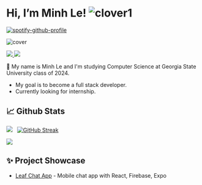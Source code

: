 
# Hi, I’m Minh Le!   ![clover1](https://user-images.githubusercontent.com/114270231/216884849-c5a07151-d8d8-4d8b-bc75-83e991f1ab10.png)
[![spotify-github-profile](https://spotify-github-profile.vercel.app/api/view?uid=31tsszeyy7cbfka7lhcaxpgw3a4u&cover_image=true&theme=novatorem&bar_color=74a7fe&bar_color_cover=false)](https://github.com/kittinan/spotify-github-profile)

![cover](https://user-images.githubusercontent.com/114270231/216883748-74062c95-ef19-46bb-a377-e15df7124c6e.png)


<a href=https://www.linkedin.com/in/minh-le-4aaa3420a/> <img src="https://img.shields.io/badge/-LinkedIn-0e76a8?style=plastic&logo=linkedIn"> </a> <img src="https://komarev.com/ghpvc/?username=minhle28&color=blue">


🍃 My name is Minh Le and I'm studying Computer Science at Georgia State University class of 2024. 
- My goal is to become a full stack developer.
- Currently looking for internship.


## 📈 Github Stats


<img src="https://github-readme-stats.vercel.app/api?username=minhle28&theme=tokyonight&show_icons=true&count_private=true"> &nbsp; [![GitHub Streak](http://github-readme-streak-stats.herokuapp.com?user=minhle28&theme=tokyonight&date_format=M%20j%5B%2C%20Y%5D)](https://git.io/streak-stats)


<img src="https://github-readme-stats.vercel.app/api/top-langs/?username=minhle28&theme=tokyonight&layout=compact&langs_count=6">

## ✨ Project Showcase 
* [Leaf Chat App](https://github.com/minhle28/Leaf_Chat_App) - Mobile chat app with React, Firebase, Expo



